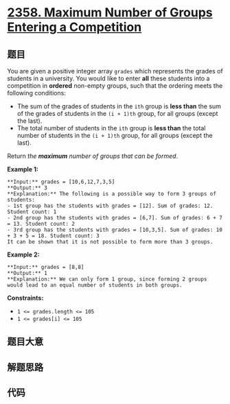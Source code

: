 # [2358. Maximum Number of Groups Entering a Competition](https://leetcode.com/problems/maximum-number-of-groups-entering-a-competition)

## 题目

You are given a positive integer array `grades` which represents the grades of
students in a university. You would like to enter **all** these students into
a competition in **ordered** non-empty groups, such that the ordering meets
the following conditions:

  * The sum of the grades of students in the `ith` group is **less than** the sum of the grades of students in the `(i + 1)th` group, for all groups (except the last).
  * The total number of students in the `ith` group is **less than** the total number of students in the `(i + 1)th` group, for all groups (except the last).

Return _the **maximum** number of groups that can be formed_.



**Example 1:**

    
    
    **Input:** grades = [10,6,12,7,3,5]
    **Output:** 3
    **Explanation:** The following is a possible way to form 3 groups of students:
    - 1st group has the students with grades = [12]. Sum of grades: 12. Student count: 1
    - 2nd group has the students with grades = [6,7]. Sum of grades: 6 + 7 = 13. Student count: 2
    - 3rd group has the students with grades = [10,3,5]. Sum of grades: 10 + 3 + 5 = 18. Student count: 3
    It can be shown that it is not possible to form more than 3 groups.
    

**Example 2:**

    
    
    **Input:** grades = [8,8]
    **Output:** 1
    **Explanation:** We can only form 1 group, since forming 2 groups would lead to an equal number of students in both groups.
    



**Constraints:**

  * `1 <= grades.length <= 105`
  * `1 <= grades[i] <= 105`


## 题目大意

## 解题思路

## 代码

```javascript

```
